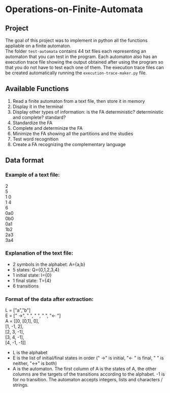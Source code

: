 # Operations-on-Finite-Automata
## Project
The goal of this project was to implement in python all the functions appliable on a finite automaton.<br>
The folder ```test-automata``` contains 44 txt files each representing an automaton that you can test in the program. Each automaton also has an execution trace file showing the output obtained after using the program so that you do not have to test each one of them. The execution trace files can be created automatically running the ```execution-trace-maker.py``` file.
## Available Functions
1. Read a finite automaton from a text file, then store it in memory
2. Display it in the terminal
3. Display other types of information: is the FA deterministic? deterministic and complete? standard?
4. Standardize the FA
5. Complete and determinize the FA
6. Minimize the FA showing all the partitions and the studies
7. Test word recognition
8. Create a FA recognizing the complementary language
## Data format
### Example of a text file:<br>
2<br>
5<br>
1 0<br>
1 4<br>
6<br>
0a0<br>
0b0<br>
0a1<br>
1b2<br>
2a3<br>
3a4<br>
### Explanation of the text file:<br>
- 2 symbols in the alphabet: A={a,b}<br>
- 5 states: Q={0,1,2,3,4}<br>
- 1 initial state: I={0}<br>
- 1 final state: T={4}<br>
- 6 transitions
### Format of the data after extraction:<br>
L = ["a","b"]<br>
E = [" ->", "   ", "   ", "   ", "<- "]<br>
A = [[0, [0,1], 0],<br>
     [1, -1, 2],<br>
     [2, 3, -1],<br>
     [3, 4, -1],<br>
     [4, -1, -1]]<br> 

- L is the alphabet
- E is the list of initial/final states in order (" ->" is initial, "<- " is final, "   " is neither, "<->" is both)
- A is the automaton. The first column of A is the states of A, the other columns are the targets of the transitions according to the alphabet. -1 is for no transition. The automaton accepts integers, lists and characters / strings.
